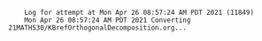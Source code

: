         Log for attempt at Mon Apr 26 08:57:24 AM PDT 2021 (11849)
        Mon Apr 26 08:57:24 AM PDT 2021 Converting 21MATH530/KBrefOrthogonalDecomposition.org...
